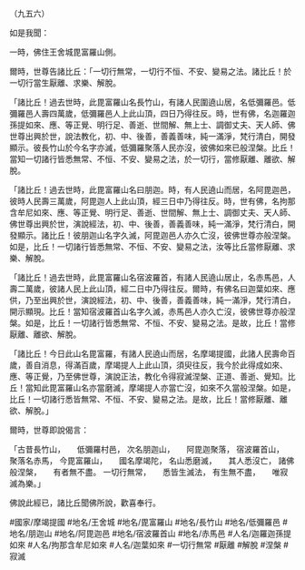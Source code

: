 （九五六）

如是我聞：

一時，佛住王舍城毘富羅山側。

爾時，世尊告諸比丘：「一切行無常，一切行不恒、不安、變易之法。諸比丘！於一切行當生厭離、求樂、解脫。

「諸比丘！過去世時，此毘富羅山名長竹山，有諸人民圍遶山居，名低彌羅邑。低彌羅邑人壽四萬歲，低彌羅邑人上此山頂，四日乃得往反。時，世有佛，名迦羅迦孫提如來、應、等正覺、明行足、善逝、世間解、無上士、調御丈夫、天人師、佛世尊出興於世，說法教化，初、中、後善，善義善味，純一滿淨，梵行清白，開發顯示。彼長竹山於今名字亦滅，低彌羅聚落人民亦沒，彼佛如來已般涅槃。比丘！當知一切諸行皆悉無常、不恒、不安、變易之法，於一切行，當修厭離、離欲、解脫。

「諸比丘！過去世時，此毘富羅山名曰朋迦。時，有人民遶山而居，名阿毘迦邑，彼時人民壽三萬歲，阿毘迦人上此山頂，經三日中乃得往反。時，世有佛，名拘那含牟尼如來、應、等正覺、明行足、善逝、世間解、無上士、調御丈夫、天人師、佛世尊出興於世，演說經法，初、中、後善，善義善味，純一滿淨，梵行清白，開發顯示。諸比丘！彼朋迦山名字久滅，阿毘迦邑人亦久亡沒，彼佛世尊亦般涅槃。如是，比丘！一切諸行皆悉無常、不恒、不安、變易之法，汝等比丘當修厭離、求樂、解脫。

「諸比丘！過去世時，此毘富羅山名宿波羅首，有諸人民遶山居止，名赤馬邑，人壽二萬歲，彼諸人民上此山頂，經二日中乃得往反。爾時，有佛名曰迦葉如來、應供，乃至出興於世，演說經法，初、中、後善，善義善味，純一滿淨，梵行清白，開示顯現。比丘！當知宿波羅首山名字久滅，赤馬邑人亦久亡沒，彼佛世尊亦般涅槃。如是，比丘！一切諸行皆悉無常、不恒、不安、變易之法。是故，比丘！當修厭離、離欲、解脫。

「諸比丘！今日此山名毘富羅，有諸人民遶山而居，名摩竭提國，此諸人民壽命百歲，善自消息，得滿百歲，摩竭提人上此山頂，須臾往反，我今於此得成如來、應、等正覺，乃至佛世尊，演說正法，教化令得寂滅涅槃、正道、善逝、覺知。比丘！當知此毘富羅山名亦當磨滅，摩竭提人亦當亡沒，如來不久當般涅槃。如是，比丘！一切諸行悉皆無常、不恒、不安、變易之法。是故，比丘！當修厭離、離欲、解脫。」

爾時，世尊即說偈言：

「古昔長竹山，　　低彌羅村邑，
次名朋迦山，　　阿毘迦聚落，
宿波羅首山，　　聚落名赤馬，
今毘富羅山，　　國名摩竭陀，
名山悉磨滅，　　其人悉沒亡，
諸佛般涅槃，　　有者無不盡。
一切行無常，　　悉皆生滅法，
有生無不盡，　　唯寂滅為樂。」

佛說此經已，諸比丘聞佛所說，歡喜奉行。

#國家/摩竭提國
#地名/王舍城
#地名/毘富羅山
#地名/長竹山
#地名/低彌羅邑
#地名/朋迦山
#地名/阿毘迦邑
#地名/宿波羅首山
#地名/赤馬邑
#人名/迦羅迦孫提如來
#人名/拘那含牟尼如來
#人名/迦葉如來
#一切行無常
#厭離
#解脫
#涅槃
#寂滅
